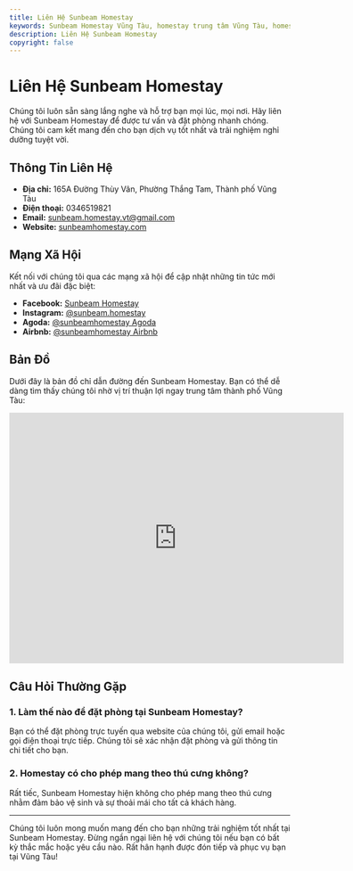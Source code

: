 ```yaml
---
title: Liên Hệ Sunbeam Homestay
keywords: Sunbeam Homestay Vũng Tàu, homestay trung tâm Vũng Tàu, homestay tiện nghi Vũng Tàu, nơi nghỉ dưỡng Vũng Tàu, homestay gần biển Vũng Tàu, dịch vụ cho thuê xe đạp Vũng Tàu
description: Liên Hệ Sunbeam Homestay
copyright: false
---
```


# Liên Hệ Sunbeam Homestay

Chúng tôi luôn sẵn sàng lắng nghe và hỗ trợ bạn mọi lúc, mọi nơi. Hãy liên hệ với Sunbeam Homestay để được tư vấn và đặt phòng nhanh chóng. Chúng tôi cam kết mang đến cho bạn dịch vụ tốt nhất và trải nghiệm nghỉ dưỡng tuyệt vời.

## Thông Tin Liên Hệ

- **Địa chỉ:** 165A Đường Thùy Vân, Phường Thắng Tam, Thành phố Vũng Tàu
- **Điện thoại:** 0346519821
- **Email:** sunbeam.homestay.vt@gmail.com
- **Website:** [sunbeamhomestay.com](http://sunbeamhomestay.com)

## Mạng Xã Hội

Kết nối với chúng tôi qua các mạng xã hội để cập nhật những tin tức mới nhất và ưu đãi đặc biệt:

- **Facebook:** [Sunbeam Homestay](http://www.facebook.com/sunbeamhomestay)
- **Instagram:** [@sunbeam.homestay](https://www.instagram.com/sunbeam.homestay)
- **Agoda:** [@sunbeamhomestay Agoda](https://www.agoda.com/vi-vn/seaview-50m-from-beach-2-bedrooms-bluesea/hotel/vung-tau-vn.html?ds=kJ0zn2gFOIAcm%2FzB)
- **Airbnb:** [@sunbeamhomestay Airbnb](https://airbnb.com/h/sunbeam-homestay)

## Bản Đồ

Dưới đây là bản đồ chỉ dẫn đường đến Sunbeam Homestay. Bạn có thể dễ dàng tìm thấy chúng tôi nhờ vị trí thuận lợi ngay trung tâm thành phố Vũng Tàu:

<iframe src="https://www.google.com/maps/embed?pb=!1m18!1m12!1m3!1d825.1135666700264!2d107.09810817388859!3d10.347986287622287!2m3!1f0!2f0!3f0!3m2!1i1024!2i768!4f13.1!3m3!1m2!1s0x31756fe3b493fe55%3A0x7c6454dbdf3eeba6!2zMTY1YSBUaMO5eSBWw6JuLCBQaMaw4budbmcgVGjhuq9uZyBUYW0sIFRow6BuaCBwaOG7kSBWxaluZyBU4bqndSwgQsOgIFLhu4thIC0gVsWpbmcgVMOgdSwgVmlldG5hbQ!5e0!3m2!1sen!2s!4v1716557313612!5m2!1sen!2s" width="600" height="450" style="border:0;" allowfullscreen="" loading="lazy" referrerpolicy="no-referrer-when-downgrade"></iframe>

## Câu Hỏi Thường Gặp

### 1. Làm thế nào để đặt phòng tại Sunbeam Homestay?

Bạn có thể đặt phòng trực tuyến qua website của chúng tôi, gửi email hoặc gọi điện thoại trực tiếp. Chúng tôi sẽ xác nhận đặt phòng và gửi thông tin chi tiết cho bạn.

### 2. Homestay có cho phép mang theo thú cưng không?

Rất tiếc, Sunbeam Homestay hiện không cho phép mang theo thú cưng nhằm đảm bảo vệ sinh và sự thoải mái cho tất cả khách hàng.

---

Chúng tôi luôn mong muốn mang đến cho bạn những trải nghiệm tốt nhất tại Sunbeam Homestay. Đừng ngần ngại liên hệ với chúng tôi nếu bạn có bất kỳ thắc mắc hoặc yêu cầu nào. Rất hân hạnh được đón tiếp và phục vụ bạn tại Vũng Tàu!
